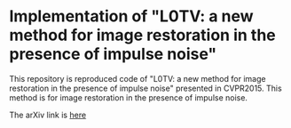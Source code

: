 # Implementation of "L0TV: a new method for image restoration in the presence of impulse noise"

This repository is reproduced code of "L0TV: a new method for image restoration in the 
presence of impulse noise" presented in CVPR2015. This method is for image restoration 
in the presence of impulse noise. 

The arXiv link is [here](https://www.cv-foundation.org/openaccess/content_cvpr_2015/papers/Yuan_L0TV_A_New_2015_CVPR_paper.pdf)
